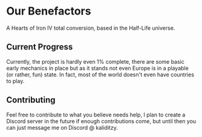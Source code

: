 # Our Benefactors
A Hearts of Iron IV total conversion, based in the Half-Life universe.

## Current Progress
Currently, the project is hardly even 1% complete, there are some basic early mechanics in place but as it stands not even Europe is in a playable (or rather, fun) state. In fact, most of the world doesn't even have countries to play.

## Contributing
Feel free to contribute to what you believe needs help, I plan to create a Discord server in the future if enough contributions come, but until then you can just message me on Discord @ kaliditzy.
